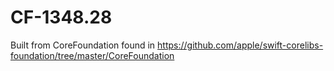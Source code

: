 # CF-1348.28
Built from CoreFoundation found in https://github.com/apple/swift-corelibs-foundation/tree/master/CoreFoundation

